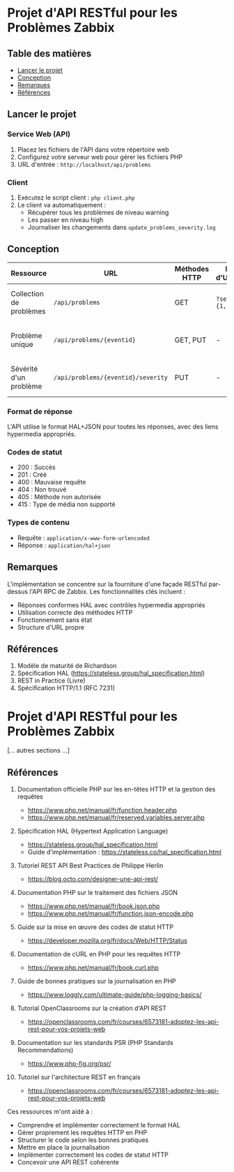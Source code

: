 # Projet d'API RESTful pour les Problèmes Zabbix

## Table des matières
- [Lancer le projet](#lancer-le-projet)
- [Conception](#conception)
- [Remarques](#remarques)
- [Références](#références)

## Lancer le projet

### Service Web (API)
1. Placez les fichiers de l'API dans votre répertoire web
2. Configurez votre serveur web pour gérer les fichiers PHP
3. URL d'entrée : `http://localhost/api/problems`

### Client
1. Exécutez le script client : `php client.php`
2. Le client va automatiquement :
   - Récupérer tous les problèmes de niveau warning
   - Les passer en niveau high
   - Journaliser les changements dans `update_problems_severity.log`

## Conception

| Ressource | URL | Méthodes HTTP | Paramètres d'URL/Variations | Commentaires |
|-----------|-----|---------------|---------------------------|--------------|
| Collection de problèmes | `/api/problems` | GET | `?severity={1,2,3}` | Liste tous les problèmes. Filtre optionnel par sévérité |
| Problème unique | `/api/problems/{eventid}` | GET, PUT | - | Obtenir ou mettre à jour un problème spécifique |
| Sévérité d'un problème | `/api/problems/{eventid}/severity` | PUT | - | Mettre à jour uniquement la sévérité d'un problème |

### Format de réponse
L'API utilise le format HAL+JSON pour toutes les réponses, avec des liens hypermedia appropriés.

### Codes de statut
- 200 : Succès
- 201 : Créé
- 400 : Mauvaise requête
- 404 : Non trouvé
- 405 : Méthode non autorisée
- 415 : Type de média non supporté

### Types de contenu
- Requête : `application/x-www-form-urlencoded`
- Réponse : `application/hal+json`

## Remarques
L'implémentation se concentre sur la fourniture d'une façade RESTful par-dessus l'API RPC de Zabbix. Les fonctionnalités clés incluent :
- Réponses conformes HAL avec contrôles hypermedia appropriés
- Utilisation correcte des méthodes HTTP
- Fonctionnement sans état
- Structure d'URL propre

## Références
1. Modèle de maturité de Richardson
2. Spécification HAL (https://stateless.group/hal_specification.html)
3. REST in Practice (Livre)
4. Spécification HTTP/1.1 (RFC 7231)

# Projet d'API RESTful pour les Problèmes Zabbix

[... autres sections ...]

## Références

1. Documentation officielle PHP sur les en-têtes HTTP et la gestion des requêtes
   - https://www.php.net/manual/fr/function.header.php
   - https://www.php.net/manual/fr/reserved.variables.server.php

2. Spécification HAL (Hypertext Application Language)
   - https://stateless.group/hal_specification.html
   - Guide d'implémentation : https://stateless.co/hal_specification.html

3. Tutoriel REST API Best Practices de Philippe Herlin
   - https://blog.octo.com/designer-une-api-rest/

4. Documentation PHP sur le traitement des fichiers JSON
   - https://www.php.net/manual/fr/book.json.php
   - https://www.php.net/manual/fr/function.json-encode.php

5. Guide sur la mise en œuvre des codes de statut HTTP
   - https://developer.mozilla.org/fr/docs/Web/HTTP/Status

6. Documentation de cURL en PHP pour les requêtes HTTP
   - https://www.php.net/manual/fr/book.curl.php

7. Guide de bonnes pratiques sur la journalisation en PHP
   - https://www.loggly.com/ultimate-guide/php-logging-basics/

8. Tutorial OpenClassrooms sur la création d'API REST
   - https://openclassrooms.com/fr/courses/6573181-adoptez-les-api-rest-pour-vos-projets-web

9. Documentation sur les standards PSR (PHP Standards Recommendations)
   - https://www.php-fig.org/psr/

10. Tutoriel sur l'architecture REST en français
    - https://openclassrooms.com/fr/courses/6573181-adoptez-les-api-rest-pour-vos-projets-web

Ces ressources m'ont aidé à :
- Comprendre et implémenter correctement le format HAL
- Gérer proprement les requêtes HTTP en PHP
- Structurer le code selon les bonnes pratiques
- Mettre en place la journalisation
- Implémenter correctement les codes de statut HTTP
- Concevoir une API REST cohérente
